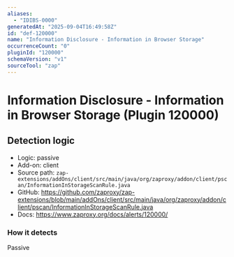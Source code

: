 ```yaml
---
aliases:
  - "IDIBS-0000"
generatedAt: "2025-09-04T16:49:58Z"
id: "def-120000"
name: "Information Disclosure - Information in Browser Storage"
occurrenceCount: "0"
pluginId: "120000"
schemaVersion: "v1"
sourceTool: "zap"
---
```


# Information Disclosure - Information in Browser Storage (Plugin 120000)

## Detection logic

- Logic: passive
- Add-on: client
- Source path: `zap-extensions/addOns/client/src/main/java/org/zaproxy/addon/client/pscan/InformationInStorageScanRule.java`
- GitHub: https://github.com/zaproxy/zap-extensions/blob/main/addOns/client/src/main/java/org/zaproxy/addon/client/pscan/InformationInStorageScanRule.java
- Docs: https://www.zaproxy.org/docs/alerts/120000/

### How it detects

Passive

